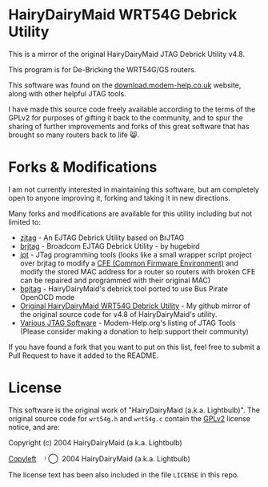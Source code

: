 HairyDairyMaid WRT54G Debrick Utility
=====================================

This is a mirror of the original HairyDairyMaid JTAG Debrick Utility v4.8.

This program is for De-Bricking the WRT54G/GS routers.

This software was found on the [download.modem-help.co.uk][1] website, along with other helpful JTAG tools.

I have made this source code freely available according to the terms of the GPLv2 
for purposes of gifting it back to the community, and to spur the sharing of further improvements and 
forks of this great software that has brought so many routers back to life :smile_cat:.

Forks & Modifications
=====================

I am not currently interested in maintaining this software, but am completely open to anyone improving it,
forking and taking it in new directions.

Many forks and modifications are available for this utility including but not limited to:

 - [zjtag][4] - An EJTAG Debrick Utility based on BrJTAG
 - [brjtag][5] - Broadcom EJTAG Debrick Utility - by hugebird
 - [jpt][6] - JTag programming tools (looks like a small wrapper script project over brjtag to modify a [CFE (Common Firmware Environment)][7] and modify the stored MAC address for a router so routers with broken CFE can be repaired and programmed with their original MAC)
 - [bpjtag][8] - HairyDairyMaid's debrick tool ported to use Bus Pirate OpenOCD mode
 - [Original HairyDairyMaid WRT54G Debrick Utility][9] - My github mirror of the original source code for v4.8 of HairyDairyMaid's utility.
 - [Various JTAG Software][10] - Modem-Help.org's listing of JTAG Tools (Please consider making a donation to help support their community)


If you have found a fork that you want to put on this list, feel free to submit a Pull Request to have it added to the README.

License
=======

This software is the original work of "HairyDairyMaid (a.k.a. Lightbulb)".  The original source code for `wrt54g.h` and `wrt54g.c`
contain the [GPLv2][2] license notice, and are:

Copyright (c) 2004 HairyDairyMaid (a.k.a. Lightbulb)

[Copyleft][3] &nbsp;&nbsp; ᵓ ⃝  &nbsp;2004 HairyDairyMaid (a.k.a. Lightbulb)

The license text has been also included in the file `LICENSE` in this repo.

[1]: http://download.modem-help.co.uk/utilities/JTAG/Software/
[2]: http://choosealicense.com/licenses/gpl-2.0/
[3]: http://en.wikipedia.org/wiki/Copyleft
[4]: https://github.com/zoobab/zjtag "EJTAG Debrick Utility based on BrJTAG"
[5]: http://www.codeforge.com/article/211104
[6]: https://github.com/beoran/jpt
[7]: http://www.tiaowiki.com/w/Debrick_Routers_Using_JTAG_Cable#Common_Firmware_Environment_.28CFE.29
[8]: https://github.com/notch/bpjtag
[9]: https://github.com/trinitronx/HairyDairyMaid_WRT54G_Debrick_Utility
[10]: http://download.modem-help.co.uk/utilities/JTAG/Software/
